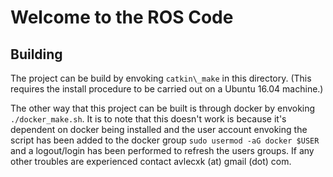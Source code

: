 # Welcome to the ROS Code

## Building

The project can be build by envoking `catkin\_make` in this directory. (This requires the install procedure to be carried out on a Ubuntu 16.04 machine.)

The other way that this project can be built is through docker by envoking `./docker_make.sh`. It is to note that this doesn't work is because it's dependent on docker being installed and the user account envoking the script has been added to the docker group `sudo usermod -aG docker $USER` and a logout/login has been performed to refresh the users groups. If any other troubles are experienced contact avlecxk (at) gmail (dot) com.
